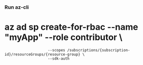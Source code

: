 ### Run az-cli
# az ad sp create-for-rbac --name "myApp" --role contributor \
                        --scopes /subscriptions/{subscription-id}/resourceGroups/{resource-group} \
                        --sdk-auth